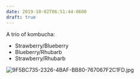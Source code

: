 ```yaml
---
date: 2019-10-02T06:51:44-0600
draft: true
---
```




A trio of kombucha:

*   Strawberry/Blueberry
*   Blueberry/Rhubarb
*   Strawberry/Rhubarb

![9F5BC735-2326-4BAF-BB80-767067F2C1FD.jpg](http://ianwhitney.micro.blog/uploads/2019/70610fda04.jpg)



